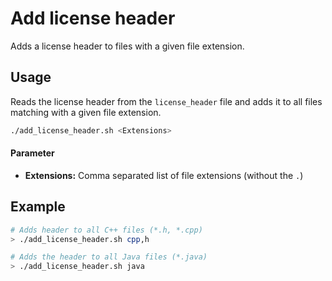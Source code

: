 # Add license header

Adds a license header to files with a given file extension.


## Usage

Reads the license header from the `license_header` file and adds it to all files matching with a given file extension.

```bash
./add_license_header.sh <Extensions>

```

#### Parameter

- **Extensions:** Comma separated list of file extensions (without the `.`)


## Example

```bash
# Adds header to all C++ files (*.h, *.cpp)
> ./add_license_header.sh cpp,h

# Adds the header to all Java files (*.java)
> ./add_license_header.sh java
```

